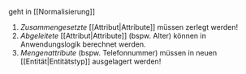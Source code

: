 geht in [[Normalisierung]]

1. _Zusammengesetzte_ [[Attribut|Attribute]] müssen zerlegt werden!
2. _Abgeleitete_ [[Attribut|Attribute]] (bspw. Alter) können in Anwendungslogik berechnet werden.
3. _Mengenattribute_ (bspw. Telefonnummer) müssen in neuen [[Entität|Entitätstyp]] ausgelagert werden!